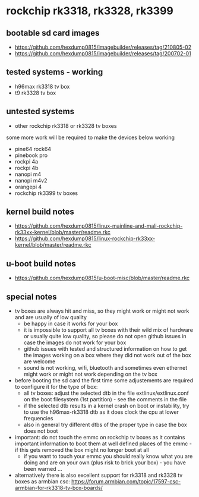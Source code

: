 # rockchip rk3318, rk3328, rk3399

## bootable sd card images

- https://github.com/hexdump0815/imagebuilder/releases/tag/210805-02
- https://github.com/hexdump0815/imagebuilder/releases/tag/200702-01

## tested systems - working

- h96max rk3318 tv box
- t9 rk3328 tv box

## untested systems

- other rockchip rk3318 or rk3328 tv boxes

some more work will be required to make the devices below working

- pine64 rock64
- pinebook pro
- rockpi 4a
- rockpi 4b
- nanopi m4
- nanopi m4v2
- orangepi 4
- rockchip rk3399 tv boxes

## kernel build notes

- https://github.com/hexdump0815/linux-mainline-and-mali-rockchip-rk33xx-kernel/blob/master/readme.rkc
- https://github.com/hexdump0815/linux-rockchip-rk33xx-kernel/blob/master/readme.rkc

## u-boot build notes

- https://github.com/hexdump0815/u-boot-misc/blob/master/readme.rkc

## special notes

- tv boxes are always hit and miss, so they might work or might not work and are usually of low quality
  - be happy in case it works for your box
  - it is impossible to support all tv boxes with their wild mix of hardware or usually quite low quality, so please do not open github issues in case the images do not work for your box
  - github issues with tested and structured information on how to get the images working on a box where they did not work out of the box are welcome
  - sound is not working, wifi, bluetooth and sometimes even ethernet might work or might not work depending on the tv box
- before booting the sd card the first time some adjustements are required to configure it for the type of box:
  - all tv boxes: adjust the selected dtb in the file extlinux/extlinux.conf on the boot filesystem (1st partition) - see the comments in the file
  - if the selected dtb results in a kernel crash on boot or instability, try to use the h96max-rk3318 dtb as it does clock the cpu at lower frequencies
  - also in general try different dtbs of the proper type in case the box does not boot
- important: do not touch the emmc on rockchip tv boxes as it contains important information to boot them at well defined places of the emmc - if this gets removed the box might no longer boot at all
  - if you want to touch your emmc you should really know what you are doing and are on your own (plus risk to brick your box) - you have been warned ...
- alternatively there is also excellent support for rk3318 and rk3328 tv boxes as armbian csc: https://forum.armbian.com/topic/17597-csc-armbian-for-rk3318-tv-box-boards/
